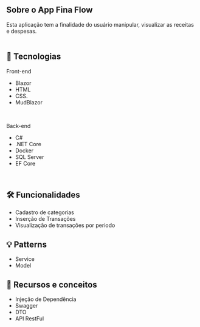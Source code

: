 ## Sobre o App Fina Flow
Esta aplicação tem a finalidade do usuário manipular, visualizar as receitas e despesas.
<br>
<br>

## 📡 Tecnologias
  Front-end
- Blazor
-  HTML
-  CSS.
-  MudBlazor
  <br>
  
 Back-end
- C#
- .NET Core
- Docker
- SQL Server
- EF Core
<br>

## 🛠 Funcionalidades
- Cadastro de categorias
- Inserção de Transações
- Visualização de transações por periodo

## 💡 Patterns
- Service
- Model

## 📖 Recursos e conceitos
- Injeção de Dependência
- Swagger
- DTO
- API RestFul

